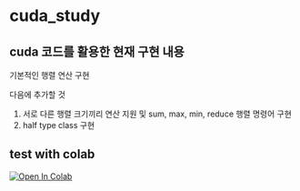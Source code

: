 # cuda_study
## cuda 코드를 활용한 현재 구현 내용
기본적인 행렬 연산 구현 <br>

다음에 추가할 것<br>
1. 서로 다른 행렬 크기끼리 연산 지원 및 sum, max, min, reduce 행렬 명령어 구현<br>
2. half type class 구현 <br>

## test with colab
[<img src="https://colab.research.google.com/assets/colab-badge.svg" alt="Open In Colab" />](https://colab.research.google.com/drive/13DRdZlK3QTPUS_Xy3xhGnW5yLXe_qCwg)
